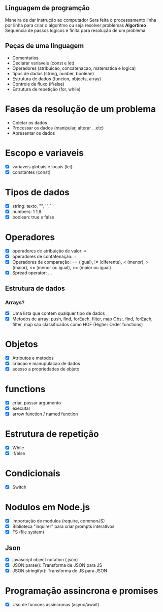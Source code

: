 ## Linguagem de programção 
Maneira de dar instrução ao computador
Sera feita o processamento linha por linha para criar o algoritmo ou seja resolver problemas
**Algortimo** Sequencia de passos logicos e finita para resolução de um problema

## Peças de uma linguagem

- Comentarios
- Declarar variaveis (const e let)
- Operadores (atribuicao, concatenacao, matematica e logica)
- tipos de dados (string, nunber, boolean)
- Estrutura de dados (funcion, objects, array)
- Controle de fluxo (if/else)
- Estrutura de repetição (for, while)

# Fases da resolução de um problema

- Coletar os dados
- Processar os dados (manipular, alterar ...etc)
- Apresentar os dados

# Escopo e variaveis
- [x] variaveis globais e locais (let)
- [x] constantes (const)

# Tipos de dados
- [x] string: texto, "", '', ``
- [x] numbers: 1 1,6
- [x] boolean: true e false

# Operadores
- [x] operadores de atribuição de valor: =
- [x] operadores de contatenação: +
- [x] Operadores de comparação: == (igual), != (diferente), < (menor), > (maior), <= (menor ou igual), >= (maior ou igual)
- [x] Spread operator: ...

## Estrutura de dados

### Arrays?
- [x] Uma lista que contem qualquer tipo de dados
- [x] Metodos de array: push, find, forEach, filter, map 
Obs:. find, forEach, filter, map são classificados como HOF (Higher Order functions)

# Objetos
- [x] Atributos e metodos
- [x] criacao e manupulacao de dados
- [x] acesso a propriedades de objeto

# functions
- [x] criar, passar argumento
- [x] executar
- [x] arrow function / named function

# Estrutura de repetição
- [x] While
- [x] if/else

# Condicionais
- [x] Switch

# Nodulos em Node.js
- [x] Importação de modulos (require, commonJS)
- [x] Biblioteca "inquirer" para criar prompts interativos
- [x] FS (file system)

## Json
- [x] javascript object notation (.json)
- [x] JSON.parse(): Transforma de JSON para JS
- [x] JSON.stringify(): Transforma de JS para JSON

#  Programação assincrona e promises
- [x] Uso de funcoes assincronas (async/await)